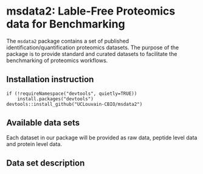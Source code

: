 # msdata2: Lable-Free Proteomics data for Benchmarking  

The `msdata2` package contains a set of published identification/quantification proteomics datasets. The purpose of the package is to provide standard and curated datasets to facilitate the benchmarking of proteomics workflows.  

## Installation instruction  

```
if (!requireNamespace("devtools", quietly=TRUE))
    install.packages("devtools")
devtools::install_github("UCLouvain-CBIO/msdata2")
```  

## Available data sets  
Each dataset in our package will be provided as raw data, peptide level data and protein level data.

## Data set description

